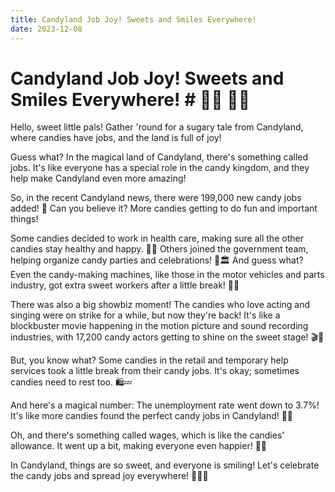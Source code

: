 ```yaml
---
title: Candyland Job Joy! Sweets and Smiles Everywhere!
date: 2023-12-08
---
```

# Candyland Job Joy! Sweets and Smiles Everywhere! #  🌟🍬 🍭🌈

Hello, sweet little pals! Gather 'round for a sugary tale from Candyland, where candies have jobs, and the land is full of joy!

Guess what? In the magical land of Candyland, there's something called jobs. It's like everyone has a special role in the candy kingdom, and they help make Candyland even more amazing!

So, in the recent Candyland news, there were 199,000 new candy jobs added! 🎉 Can you believe it? More candies getting to do fun and important things!

Some candies decided to work in health care, making sure all the other candies stay healthy and happy. 🍏🏥 Others joined the government team, helping organize candy parties and celebrations! 🎈🏛️ And guess what? Even the candy-making machines, like those in the motor vehicles and parts industry, got extra sweet workers after a little break! 🚗🍭

There was also a big showbiz moment! The candies who love acting and singing were on strike for a while, but now they're back! It's like a blockbuster movie happening in the motion picture and sound recording industries, with 17,200 candy actors getting to shine on the sweet stage! 🎬🎤

But, you know what? Some candies in the retail and temporary help services took a little break from their candy jobs. It's okay; sometimes candies need to rest too. 🛍️💤

And here's a magical number: The unemployment rate went down to 3.7%! It's like more candies found the perfect candy jobs in Candyland! 🌟🍬

Oh, and there's something called wages, which is like the candies' allowance. It went up a bit, making everyone even happier! 🤑✨

In Candyland, things are so sweet, and everyone is smiling! Let's celebrate the candy jobs and spread joy everywhere! 🥳🍭💖
